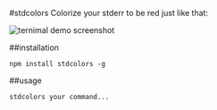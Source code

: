 #stdcolors
Colorize your stderr to be red just like that:

![ternimal demo screenshot](http://i.minus.com/iGDEqe2e7F0lT.png)

##installation

    npm install stdcolors -g

##usage

    stdcolors your command...